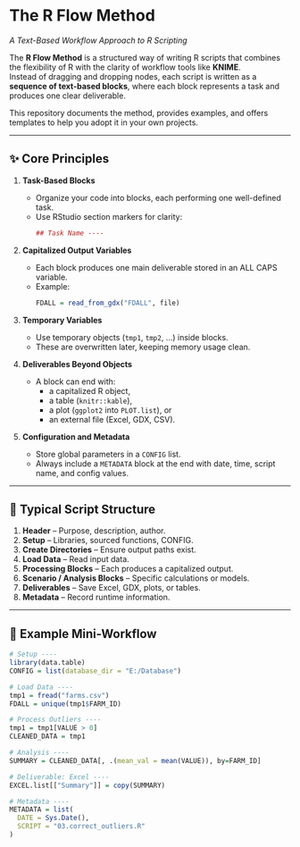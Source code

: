 # The R Flow Method  
*A Text-Based Workflow Approach to R Scripting*  

The **R Flow Method** is a structured way of writing R scripts that combines the flexibility of R with the clarity of workflow tools like **KNIME**.  
Instead of dragging and dropping nodes, each script is written as a **sequence of text-based blocks**, where each block represents a task and produces one clear deliverable.  

This repository documents the method, provides examples, and offers templates to help you adopt it in your own projects.  

---

## ✨ Core Principles  

1. **Task-Based Blocks**  
   - Organize your code into blocks, each performing one well-defined task.  
   - Use RStudio section markers for clarity:  
     ```r
     ## Task Name ----
     ```

2. **Capitalized Output Variables**  
   - Each block produces one main deliverable stored in an ALL CAPS variable.  
   - Example:  
     ```r
     FDALL = read_from_gdx("FDALL", file)
     ```

3. **Temporary Variables**  
   - Use temporary objects (`tmp1`, `tmp2`, …) inside blocks.  
   - These are overwritten later, keeping memory usage clean.  

4. **Deliverables Beyond Objects**  
   - A block can end with:  
     - a capitalized R object,  
     - a table (`knitr::kable`),  
     - a plot (`ggplot2` into `PLOT.list`), or  
     - an external file (Excel, GDX, CSV).  

5. **Configuration and Metadata**  
   - Store global parameters in a `CONFIG` list.  
   - Always include a `METADATA` block at the end with date, time, script name, and config values.  

---

## 📂 Typical Script Structure  

1. **Header** – Purpose, description, author.  
2. **Setup** – Libraries, sourced functions, CONFIG.  
3. **Create Directories** – Ensure output paths exist.  
4. **Load Data** – Read input data.  
5. **Processing Blocks** – Each produces a capitalized output.  
6. **Scenario / Analysis Blocks** – Specific calculations or models.  
7. **Deliverables** – Save Excel, GDX, plots, or tables.  
8. **Metadata** – Record runtime information.  

---

## 🚀 Example Mini-Workflow  

```r
# Setup ----
library(data.table)
CONFIG = list(database_dir = "E:/Database")

# Load Data ----
tmp1 = fread("farms.csv")
FDALL = unique(tmp1$FARM_ID)

# Process Outliers ----
tmp1 = tmp1[VALUE > 0]
CLEANED_DATA = tmp1

# Analysis ----
SUMMARY = CLEANED_DATA[, .(mean_val = mean(VALUE)), by=FARM_ID]

# Deliverable: Excel ----
EXCEL.list[["Summary"]] = copy(SUMMARY)

# Metadata ----
METADATA = list(
  DATE = Sys.Date(),
  SCRIPT = "03.correct_outliers.R"
)
